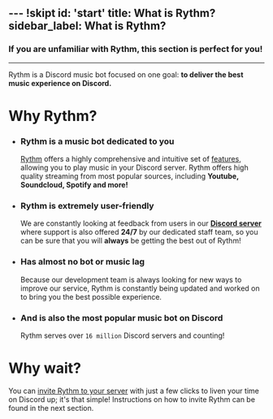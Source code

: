 --- !skipt
id: 'start'
title: What is Rythm?
sidebar_label: What is Rythm?
---
### If you are unfamiliar with Rythm, this section is perfect for you!
---
Rythm is a Discord music bot focused on one goal: **to deliver the best music experience on Discord.**

# Why Rythm?
   - ### Rythm is a music bot dedicated to you
     [Rythm](https://rythmbot.co/) offers a highly comprehensive and intuitive set of [features](/features), allowing you to play music in your Discord server. Rythm offers high quality streaming from most popular sources, including **Youtube, Soundcloud, Spotify and more!**  
   - ### Rythm is extremely user-friendly
     We are constantly looking at feedback from users in our **[Discord server](https://rythmbot.co/support)** where support is also offered __**24/7**__ by our dedicated staff team, so you can be sure that you will **always** be getting the best out of Rythm!

   - ### Has almost no bot or music lag
     Because our development team is always looking for new ways to improve our service, Rythm is constantly being updated and worked on to bring you the best possible experience.

   - ### And is also the most popular music bot on Discord
     Rythm serves over `16 million` Discord servers and counting!

# Why wait?
You can [invite Rythm to your server](/adding_rythm) with just a few clicks to liven your time on Discord up; it's that simple! Instructions on how to invite Rythm can be found in the next section.
